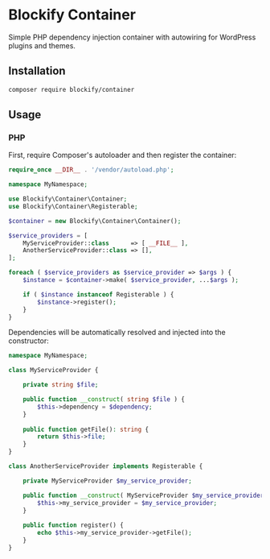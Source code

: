 # Blockify Container

Simple PHP dependency injection container with autowiring for WordPress plugins and themes.

## Installation

```bash
composer require blockify/container
```

## Usage

### PHP

First, require Composer's autoloader and then register the container:

```php
require_once __DIR__ . '/vendor/autoload.php';

namespace MyNamespace;

use Blockify\Container\Container;
use Blockify\Container\Registerable;

$container = new Blockify\Container\Container();

$service_providers = [
	MyServiceProvider::class      => [ __FILE__ ],
	AnotherServiceProvider::class => [],
];

foreach ( $service_providers as $service_provider => $args ) {
	$instance = $container->make( $service_provider, ...$args );

	if ( $instance instanceof Registerable ) {
		$instance->register();
	}
}
```

Dependencies will be automatically resolved and injected into the constructor:

```php
namespace MyNamespace;

class MyServiceProvider {

	private string $file;

	public function __construct( string $file ) {
		$this->dependency = $dependency;
	}
	
	public function getFile(): string {
		return $this->file;
	}
}

class AnotherServiceProvider implements Registerable {

	private MyServiceProvider $my_service_provider;

	public function __construct( MyServiceProvider $my_service_provider ) {
		$this->my_service_provider = $my_service_provider;
	}
	
	public function register() {
		echo $this->my_service_provider->getFile();
	}
}
```


